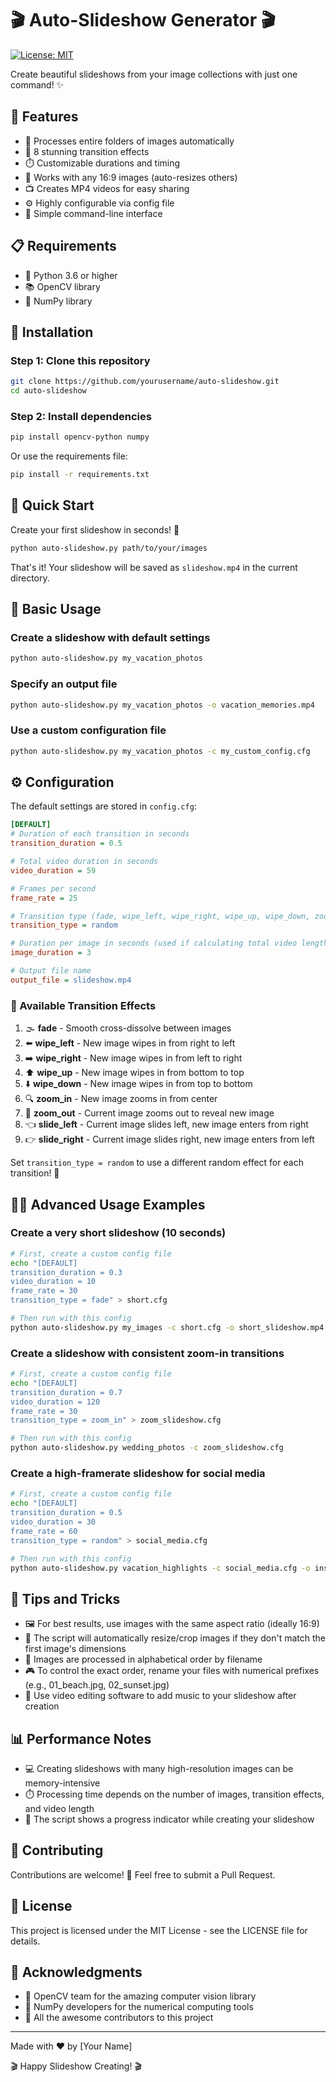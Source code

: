 # 🎬 Auto-Slideshow Generator 🎬

[![License: MIT](https://img.shields.io/badge/License-MIT-yellow.svg)](https://opensource.org/licenses/MIT)

Create beautiful slideshows from your image collections with just one command! ✨



## 🌟 Features

- 📁 Processes entire folders of images automatically
- 🔄 8 stunning transition effects
- ⏱️ Customizable durations and timing
- 🎨 Works with any 16:9 images (auto-resizes others)
- 📺 Creates MP4 videos for easy sharing
- ⚙️ Highly configurable via config file
- 🚀 Simple command-line interface

## 📋 Requirements

- 🐍 Python 3.6 or higher
- 📚 OpenCV library
- 🧮 NumPy library

## 🔧 Installation

### Step 1: Clone this repository

```bash
git clone https://github.com/yourusername/auto-slideshow.git
cd auto-slideshow
```

### Step 2: Install dependencies

```bash
pip install opencv-python numpy
```

Or use the requirements file:

```bash
pip install -r requirements.txt
```

## 🚀 Quick Start

Create your first slideshow in seconds! 🎉

```bash
python auto-slideshow.py path/to/your/images
```

That's it! Your slideshow will be saved as `slideshow.mp4` in the current directory.

## 📘 Basic Usage

### Create a slideshow with default settings

```bash
python auto-slideshow.py my_vacation_photos
```

### Specify an output file

```bash
python auto-slideshow.py my_vacation_photos -o vacation_memories.mp4
```

### Use a custom configuration file

```bash
python auto-slideshow.py my_vacation_photos -c my_custom_config.cfg
```

## ⚙️ Configuration

The default settings are stored in `config.cfg`:

```ini
[DEFAULT]
# Duration of each transition in seconds
transition_duration = 0.5

# Total video duration in seconds
video_duration = 59

# Frames per second
frame_rate = 25

# Transition type (fade, wipe_left, wipe_right, wipe_up, wipe_down, zoom_in, zoom_out, slide_left, slide_right, or random)
transition_type = random

# Duration per image in seconds (used if calculating total video length)
image_duration = 3

# Output file name
output_file = slideshow.mp4
```

### 🔄 Available Transition Effects

1. 🌫️ **fade** - Smooth cross-dissolve between images
2. ⬅️ **wipe_left** - New image wipes in from right to left
3. ➡️ **wipe_right** - New image wipes in from left to right
4. ⬆️ **wipe_up** - New image wipes in from bottom to top
5. ⬇️ **wipe_down** - New image wipes in from top to bottom
6. 🔍 **zoom_in** - New image zooms in from center
7. 🔎 **zoom_out** - Current image zooms out to reveal new image
8. 👈 **slide_left** - Current image slides left, new image enters from right
9. 👉 **slide_right** - Current image slides right, new image enters from left

Set `transition_type = random` to use a different random effect for each transition! 🎲

## 🧙‍♂️ Advanced Usage Examples

### Create a very short slideshow (10 seconds)

```bash
# First, create a custom config file
echo "[DEFAULT]
transition_duration = 0.3
video_duration = 10
frame_rate = 30
transition_type = fade" > short.cfg

# Then run with this config
python auto-slideshow.py my_images -c short.cfg -o short_slideshow.mp4
```

### Create a slideshow with consistent zoom-in transitions

```bash
# First, create a custom config file
echo "[DEFAULT]
transition_duration = 0.7
video_duration = 120
frame_rate = 30
transition_type = zoom_in" > zoom_slideshow.cfg

# Then run with this config
python auto-slideshow.py wedding_photos -c zoom_slideshow.cfg
```

### Create a high-framerate slideshow for social media

```bash
# First, create a custom config file
echo "[DEFAULT]
transition_duration = 0.5
video_duration = 30
frame_rate = 60
transition_type = random" > social_media.cfg

# Then run with this config
python auto-slideshow.py vacation_highlights -c social_media.cfg -o instagram_story.mp4
```

## 📝 Tips and Tricks

- 🖼️ For best results, use images with the same aspect ratio (ideally 16:9)
- 📏 The script will automatically resize/crop images if they don't match the first image's dimensions
- 📁 Images are processed in alphabetical order by filename
- 🎮 To control the exact order, rename your files with numerical prefixes (e.g., 01_beach.jpg, 02_sunset.jpg)
- 🎵 Use video editing software to add music to your slideshow after creation

## 📊 Performance Notes

- 💻 Creating slideshows with many high-resolution images can be memory-intensive
- ⏱️ Processing time depends on the number of images, transition effects, and video length
- 🔄 The script shows a progress indicator while creating your slideshow

## 🤝 Contributing

Contributions are welcome! 🙌 Feel free to submit a Pull Request.

## 📄 License

This project is licensed under the MIT License - see the LICENSE file for details.

## 🙏 Acknowledgments

- 🎥 OpenCV team for the amazing computer vision library
- 🧮 NumPy developers for the numerical computing tools
- 🌟 All the awesome contributors to this project

---

Made with ❤️ by [Your Name]

🎬 Happy Slideshow Creating! 🎬
